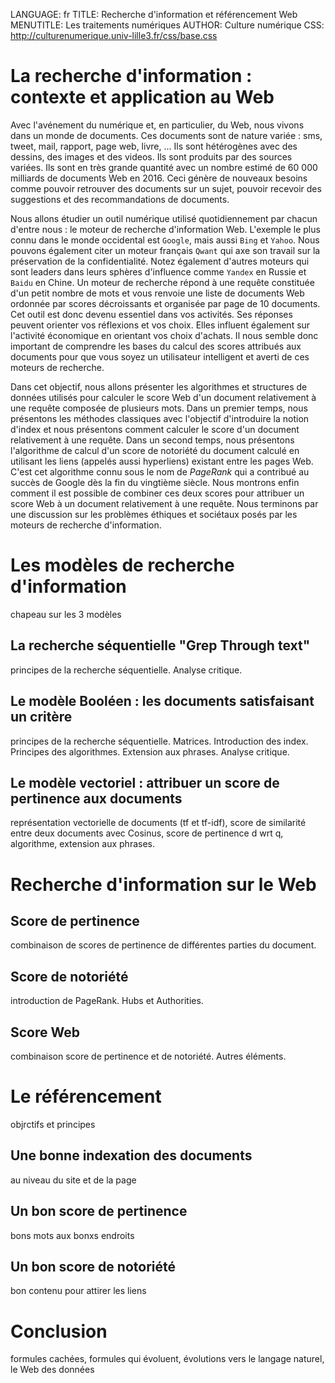LANGUAGE:   fr
TITLE:   Recherche d'information et référencement Web
MENUTITLE: Les traitements numériques
AUTHOR: Culture numérique
CSS: http://culturenumerique.univ-lille3.fr/css/base.css

<!-- pandoc -t latex -V geometry:margin=3cm --toc ri.md -o ri.pdf -->

<!-- pandoc -F ext.py -t latex -V geometry:margin=3cm --toc ri.md -o ri.pdf -->

# La recherche d'information : contexte et application au Web

Avec l'avénement du numérique et, en particulier, du Web, nous vivons
dans un monde de documents. Ces documents sont de nature variée : sms,
tweet, mail, rapport, page web, livre, ... Ils sont hétérogènes avec
des dessins, des images et des videos. Ils sont produits par des
sources variées. Ils sont en très grande quantité avec un nombre
estimé de 60 000 milliards de documents Web en 2016. Ceci génère de
nouveaux besoins comme pouvoir retrouver des documents sur un sujet,
pouvoir recevoir des suggestions et des recommandations de
documents.

Nous allons étudier un outil numérique utilisé quotidiennement par
chacun d'entre nous : le moteur de recherche d'information
Web. L'exemple le plus connu dans le monde occidental est `Google`,
mais aussi `Bing` et `Yahoo`. Nous pouvons également citer un moteur
français `Qwant` qui axe son travail sur la préservation de la
confidentialité. Notez également d'autres moteurs qui sont leaders
dans leurs sphères d'influence comme `Yandex` en Russie et `Baidu` en
Chine. Un moteur de recherche répond à une requête constituée d'un
petit nombre de mots et vous renvoie une liste de documents Web
ordonnée par scores décroissants et organisée par page de 10
documents. Cet outil est donc devenu essentiel dans vos activités. Ses
réponses peuvent orienter vos réflexions et vos choix. Elles influent
également sur l'activité économique en orientant vos choix
d'achats. Il nous semble donc important de comprendre les bases du
calcul des scores attribués aux documents pour que vous soyez un
utilisateur intelligent et averti de ces moteurs de recherche.

Dans cet objectif, nous allons présenter les algorithmes et structures
de données utilisés pour calculer le score Web d'un document
relativement à une requête composée de plusieurs mots. Dans un premier
temps, nous présentons les méthodes classiques avec l'objectif
d'introduire la notion d'index et nous présentons comment calculer le
score d'un document relativement à une requête. Dans un second temps,
nous présentons l'algorithme de calcul d'un score de notoriété du
document calculé en utilisant les liens (appelés aussi hyperliens)
existant entre les pages Web. C'est cet algorithme connu sous le nom
de *PageRank* qui a contribué au succès de Google dès la fin du
vingtième siècle. Nous montrons enfin comment il est possible de
combiner ces deux scores pour attribuer un score Web à un document
relativement à une requête. Nous terminons par une discussion sur les
problèmes éthiques et sociétaux posés par les moteurs de recherche
d'information.

# Les modèles de recherche d'information

chapeau sur les 3 modèles

## La recherche séquentielle "Grep Through text"

principes de la recherche séquentielle. Analyse critique.

## Le modèle Booléen : les documents satisfaisant un critère

principes de la recherche séquentielle. Matrices. Introduction des
index. Principes des algorithmes. Extension aux phrases. Analyse critique.

## Le modèle vectoriel : attribuer un score de pertinence aux documents

représentation vectorielle de documents (tf et tf-idf), score de
similarité entre deux documents avec Cosinus, score de pertinence d
wrt q, algorithme, extension aux phrases.

# Recherche d'information sur le Web

## Score de pertinence

combinaison de scores de pertinence de différentes parties du document.

## Score de notoriété

introduction de PageRank. Hubs et Authorities.

## Score Web

combinaison score de pertinence et de notoriété. Autres éléments.

# Le référencement

objrctifs et principes

## Une bonne indexation des documents

au niveau du site et de la page

## Un bon score de pertinence

bons mots aux bonxs endroits

## Un bon score de notoriété

bon contenu pour attirer les liens

# Conclusion

formules cachées, formules qui évoluent, évolutions vers le langage
naturel, le Web des données

